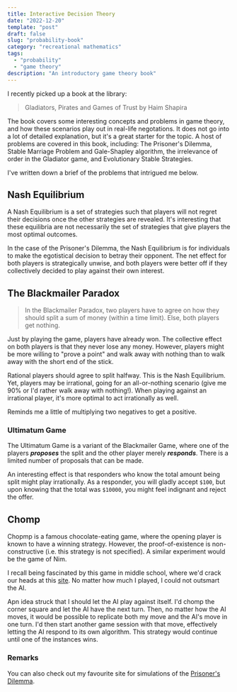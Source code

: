```yaml
---
title: Interactive Decision Theory
date: "2022-12-20"
template: "post"
draft: false
slug: "probability-book"
category: "recreational mathematics"
tags:
  - "probability"
  - "game theory"
description: "An introductory game theory book"
---
```


I recently picked up a book at the library:

> Gladiators, Pirates and Games of Trust by Haim Shapira

The book covers some interesting concepts and problems in game theory, and how these scenarios play out in real-life negotations. It does not go into a lot of detailed explanation, but it's a great starter for the topic. A host of problems are covered in this book, including: The Prisoner's Dilemma, Stable Marriage Problem and Gale-Shapley algorithm, the irrelevance of order in the Gladiator game, and Evolutionary Stable Strategies.

I've written down a brief of the problems that intrigued me below.

## Nash Equilibrium

A Nash Equilibrium is a set of strategies such that players will not regret their decisions once the other strategies are revealed. It's interesting that these equilibria are not necessarily the set of strategies that give players the most optimal outcomes. 

In the case of the Prisoner's Dilemma, the Nash Equilibrium is for individuals to make the egotistical decision to betray their opponent. The net effect for both players is strategically unwise, and both players were better off if they collectively decided to play against their own interest.

## The Blackmailer Paradox

> In the Blackmailer Paradox, two players have to agree on how they should split a sum of money (within a time limit). Else, both players get nothing.

Just by playing the game, players have already won. The collective effect on both players is that they never lose any money. However, players might be more willing to "prove a point" and walk away with nothing than to walk away with the short end of the stick.

Rational players should agree to split halfway. This is the Nash Equilibrium. Yet, players may be irrational, going for an all-or-nothing scenario (give me 90% or I'd rather walk away with nothing!). When playing against an irrational player, it's more optimal to act irrationally as well.

Reminds me a little of multiplying two negatives to get a positive.

### Ultimatum Game

The Ultimatum Game is a variant of the Blackmailer Game, where one of the players ***proposes*** the split and the other player merely ***responds***. There is a limited number of proposals that can be made.

An interesting effect is that responders who know the total amount being split might play irrationally. As a responder, you will gladly accept `$100`, but upon knowing that the total was `$10000`, you might feel indignant and reject the offer.

## Chomp

Chopmp is a famous chocolate-eating game, where the opening player is known to have a winning strategy. However, the proof-of-existence is non-constructive (i.e. this strategy is not specified). A similar experiment would be the game of Nim.

I recall being fascinated by this game in middle school, where we'd crack our heads at this [site](https://www.math.ucla.edu/~tom/Games/chomp.html). No matter how much I played, I could not outsmart the AI. 

Apn idea struck that I should let the AI play against itself. I'd chomp the corner square and let the AI have the next turn. Then, no matter how the AI moves, it would be possible to replicate both my move and the AI's move in one turn. I'd then start another game session with that move, effectively letting the AI respond to its own algorithm. This strategy would continue until one of the instances wins.

### Remarks

You can also check out my favourite site for simulations of the [Prisoner's Dilemma](https://ncase.me/trust/).




